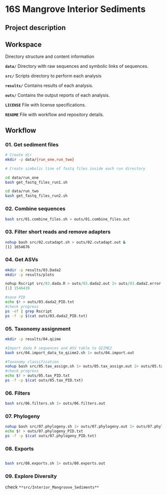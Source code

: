 # 16S Mangrove Interior Sediments

## Project description

## Workspace

Directory structure and content information

**`data/`** Directory with raw sequences and symbolic links of sequences.

**`src/`** Scripts directory to perform each analysis

**`results/`** Contains results of each analysis.

**`outs/`** Contains the output reports of each analysis.

**`LICENSE`** File with license specifications.

**`README`** File with workflow and repository details.

## Workflow

### 01. Get sediment files

``` bash
# Create dir
mkdir -p data/{run_one,run_two}

# Create simbolic line of fastq files inside each run directory

cd data/run_one
bash get_fastq_files_run1.sh

cd data/run_two
bash get_fastq_files_run2.sh
```

### 02. Combine sequences

``` bash
bash src/01.combine_files.sh > outs/01.combine_files.out
```

### 03. Filter short reads and remove adapters

``` bash
nohup bash src/02.cutadapt.sh > outs/02.cutadapt.out &
[1] 1654676
```

### 04. Get ASVs

```bash
mkdir -p results/03.Dada2
mkdir -p results/plots
```

``` r
nohup Rscript src/03.dada.R > outs/03.dada2.out 2> outs/03.dada2.error &
[1] 1546439

```

```bash
#save PID
echo $! > outs/03.dada2_PID.txt
#check progress
ps -ef | grep Rscript
ps -f -p $(cat outs/03.dada2_PID.txt)
```

### 05. Taxonomy assignment

```bash
mkdir -p results/04.qiime

#Import dada R sequences and ASV table to QIIME2
bash src/04.import_data_to_qiime2.sh 1> outs/04.import.out

#Taxonomy classification
nohup bash src/05.tax_assign.sh 1> outs/05.tax_assign.out 2> outs/05.tax_assign.error &
#check progress
echo $! > outs/05.tax_PID.txt
ps -f -p $(cat outs/05.tax_PID.txt) 
```

### 06. Filters

```bash
bash src/06.filters.sh 1> outs/06.filters.out
```

### 07. Phylogeny

```bash
nohup bash src/07.phylogeny.sh 1> outs/07.phylogeny.out 2> outs/07.phylogeny.error &
echo $! > outs/07.phylogeny_PID.txt
ps -f -p $(cat outs/07.phylogeny_PID.txt)
```

### 08. Exports


```bash

bash src/08.exports.sh 1> outs/08.exports.out

```

### 09. Explore Diversity

check `**src/Interior_Mangroove_Sediments**`


